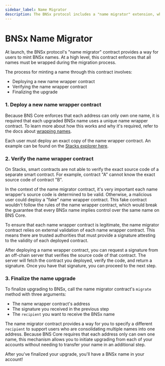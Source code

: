 ```yaml
---
sidebar_label: Name Migrator
description: The BNSx protocol includes a "name migrator" extension, which users must go through in order to mint a BNSx name. Learn how it works.
---
```


# BNSx Name Migrator

At launch, the BNSx protocol's "name migrator" contract provides a way for users to mint BNSx names. At a high level, this contract enforces that all names must be wrapped during the migration process.

The process for minting a name through this contract involves:

- Deploying a new name wrapper contract
- Verifying the name wrapper contract
- Finalizing the upgrade

### 1. Deploy a new name wrapper contract

Because BNS Core enforces that each address can only own one name, it is required that each upgraded BNSx name uses a unique name wrapper contract. To learn more about how this works and why it's required, refer to the docs about [wrapping names](./protocol-wrapping).

Each user must deploy an exact copy of the name wrapper contract. An example can be found on the [Stacks explorer here](https://explorer.stacks.co/txid/0x9e44b5867688aeeb0478b654eab6bce1a6b49af1ca21009ffcdd72097300a5ff?chain=mainnet).

### 2. Verify the name wrapper contract

On Stacks, smart contracts are not able to verify the exact source code of a separate smart contract. For example, contract "A" cannot know the exact source code of contract "B".

In the context of the name migrator contract, it's very important each name wrapper's source code is determined to be valid. Otherwise, a malicious user could deploy a "fake" name wrapper contract. This fake contract wouldn't follow the rules of the name wrapper contract, which would break the guarantee that every BNSx name implies control over the same name on BNS Core.

To ensure that each name wrapper contract is legitimate, the name migrator contract relies on external validation of each name wrapper contract. This means there are trusted authorities that must provide a signature attesting to the validity of each deployed contract.

After deploying a name wrapper contract, you can request a signature from an off-chain server that verifies the source code of that contract. The server will fetch the contract you deployed, verify the code, and return a signature. Once you have that signature, you can proceed to the next step.

### 3. Finalize the name upgrade

To finalize upgrading to BNSx, call the name migrator contract's `migrate` method with three arguments:

- The name wrapper contract's address
- The signature you received in the previous step
- The `recipient` you want to receive the BNSx name

The name migrator contract provides a way for you to specify a different `recipient` to support users who are consolidating multiple names into one address. Because BNS Core requires that each address only can own one name, this mechanism allows you to initiate upgrading from each of your accounts without needing to transfer your name in an additional step.

After you've finalized your upgrade, you'll have a BNSx name in your account!
